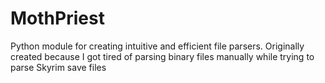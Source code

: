 # MothPriest
Python module for creating intuitive and efficient file parsers. Originally created because I got tired of parsing binary files manually while trying to parse Skyrim save files
